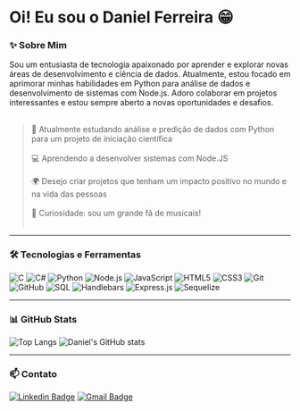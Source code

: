 # Oi! Eu sou o Daniel Ferreira 😁
### ✨ Sobre Mim
Sou um entusiasta de tecnologia apaixonado por aprender e explorar novas áreas de desenvolvimento e ciência de dados. Atualmente, estou focado em aprimorar minhas habilidades em Python para análise de dados e desenvolvimento de sistemas com Node.js. Adoro colaborar em projetos interessantes e estou sempre aberto a novas oportunidades e desafios. <br><br>
> 🔎 Atualmente estudando análise e predição de dados com Python para um projeto de iniciação científica <br><br>
> 💻 Aprendendo a desenvolver sistemas com Node.JS <br><br>
> 🌍 Desejo criar projetos que tenham um impacto positivo no mundo e na vida das pessoas <br><br>
> 🎵 Curiosidade: sou um grande fã de musicais! <br><br>
---
### 🛠️ Tecnologias e Ferramentas

![C](https://img.shields.io/badge/-C-333333?style=flat&logo=c)
![C#](https://img.shields.io/badge/-C%23-333333?style=flat&logo=c-sharp)
![Python](https://img.shields.io/badge/-Python-333333?style=flat&logo=python)
![Node.js](https://img.shields.io/badge/-Node.js-333333?style=flat&logo=node.js)
![JavaScript](https://img.shields.io/badge/-JavaScript-333333?style=flat&logo=javascript)
![HTML5](https://img.shields.io/badge/-HTML5-333333?style=flat&logo=html5)
![CSS3](https://img.shields.io/badge/-CSS3-333333?style=flat&logo=css3)
![Git](https://img.shields.io/badge/-Git-333333?style=flat&logo=git)
![GitHub](https://img.shields.io/badge/-GitHub-333333?style=flat&logo=github)
![SQL](https://img.shields.io/badge/-SQL-333333?style=flat&logo=postgresql)
![Handlebars](https://img.shields.io/badge/-Handlebars-333333?style=flat&logo=handlebars.js)
![Express.js](https://img.shields.io/badge/-Express.js-333333?style=flat&logo=express)
![Sequelize](https://img.shields.io/badge/-Sequelize-333333?style=flat&logo=sequelize)


---

### 📊 GitHub Stats

![Top Langs](https://github-readme-stats.vercel.app/api/top-langs/?username=el-danieel&layout=compact)
![Daniel's GitHub stats](https://github-readme-stats.vercel.app/api?username=el-danieel&show_icons=true&theme=radical)

---

### 📫 Contato

[![Linkedin Badge](https://img.shields.io/badge/-Daniel_Ferreira-blue?style=flat&logo=Linkedin&logoColor=white&link=https://www.linkedin.com/in/seu-usuario-linkedin/)](https://https://www.linkedin.com/in/danielferreirapinheiro/)
[![Gmail Badge](https://img.shields.io/badge/-danielfpinheiro60@gmail.com-c14438?style=flat&logo=Gmail&logoColor=white&link=mailto:danielfpinheiro60@gmail.com)](mailto:danielfpinheiro60@gmail.com)
